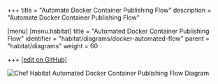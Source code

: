 +++
title = "Automate Docker Container Publishing Flow"
description = "Automate Docker Container Publishing Flow"

[menu]
  [menu.habitat]
    title = "Automated Docker Container Publishing Flow"
    identifier = "habitat/diagrams/docker-automated-flow"
    parent = "habitat/diagrams"
    weight = 60

+++
[\[edit on GitHub\]](https://github.com/habitat-sh/habitat/blob/master/components/docs-chef-io/content/habitat/docker-automated-flos.md)

![Chef Habitat Automated Docker Container Publishing Flow Diagram](/images/habitat/habitat-automated-docker-container-publishing-flow.png)

